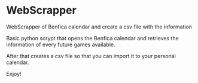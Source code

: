 # WebScrapper
WebScrapper of Benfica calendar and create a csv file with the information

Basic python scrypt that opens the Benfica calendar and retrieves the information of every future games available.

After that creates a csv file so that you can import it to your personal calendar. 

Enjoy!
